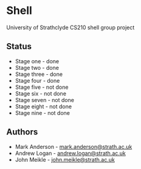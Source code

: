 Shell
=====

University of Strathclyde CS210 shell group project

## Status
* Stage one - done
* Stage two - done
* Stage three - done
* Stage four - done
* Stage five - not done
* Stage six - not done
* Stage seven - not done
* Stage eight - not done
* Stage nine - not done

## Authors
* Mark Anderson - <mark.anderson@strath.ac.uk>
* Andrew Logan - <andrew.logan@strath.ac.uk>
* John Meikle - <john.meikle@strath.ac.uk>

